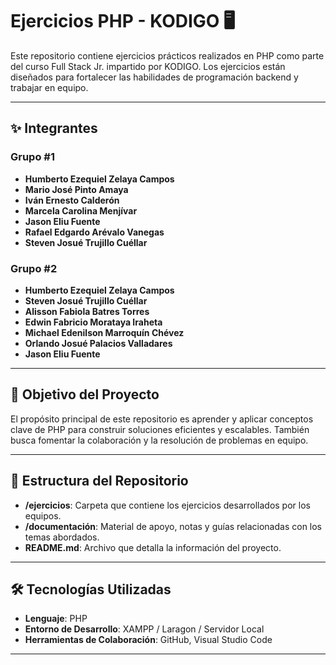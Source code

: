 # Ejercicios PHP - KODIGO 🖥️

Este repositorio contiene ejercicios prácticos realizados en PHP como parte del curso Full Stack Jr. impartido por KODIGO. Los ejercicios están diseñados para fortalecer las habilidades de programación backend y trabajar en equipo.

---

## ✨ **Integrantes**  

### **Grupo #1**
- **Humberto Ezequiel Zelaya Campos**
- **Mario José Pinto Amaya**
- **Iván Ernesto Calderón**
- **Marcela Carolina Menjívar**
- **Jason Eliu Fuente**
- **Rafael Edgardo Arévalo Vanegas**
- **Steven Josué Trujillo Cuéllar**

### **Grupo #2**
- **Humberto Ezequiel Zelaya Campos**
- **Steven Josué Trujillo Cuéllar**
- **Alisson Fabiola Batres Torres**
- **Edwin Fabricio Morataya Iraheta**
- **Michael Edenilson Marroquín Chévez**
- **Orlando Josué Palacios Valladares**
- **Jason Eliu Fuente**
---

## 🚀 **Objetivo del Proyecto**  
El propósito principal de este repositorio es aprender y aplicar conceptos clave de PHP para construir soluciones eficientes y escalables. También busca fomentar la colaboración y la resolución de problemas en equipo.

---

## 📁 **Estructura del Repositorio**  
- **/ejercicios**: Carpeta que contiene los ejercicios desarrollados por los equipos.
- **/documentación**: Material de apoyo, notas y guías relacionadas con los temas abordados.
- **README.md**: Archivo que detalla la información del proyecto.

---

## 🛠️ **Tecnologías Utilizadas**  
- **Lenguaje**: PHP  
- **Entorno de Desarrollo**: XAMPP / Laragon / Servidor Local  
- **Herramientas de Colaboración**: GitHub, Visual Studio Code

---



